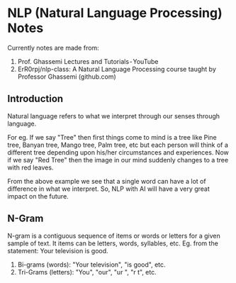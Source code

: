 # NLP (Natural Language Processing) Notes

Currently notes are made from:

1. Prof. Ghassemi Lectures and Tutorials - YouTube
2. ErR0rpj/nlp-class: A Natural Language Processing course taught by Professor Ghassemi (github.com)

## Introduction

Natural language refers to what we interpret through our senses through language.

For eg. If we say "Tree" then first things come to mind is a tree like Pine tree, Banyan tree, Mango tree, Palm tree, etc but each person will think of a different tree depending upon his/her circumstances and experiences. Now if we say "Red Tree" then the image in our mind suddenly changes to a tree with red leaves.

From the above example we see that a single word can have a lot of difference in what we interpret. So, NLP with AI will have a very great impact on the future.

## N-Gram

N-gram is a contiguous sequence of items or words or letters for a given sample of text. It items can be letters, words, syllables, etc. Eg. from the statement: Your television is good.

1. Bi-grams (words): "Your television", "is good", etc.
2. Tri-Grams (letters): "You", "our", "ur ", "r t", etc.
